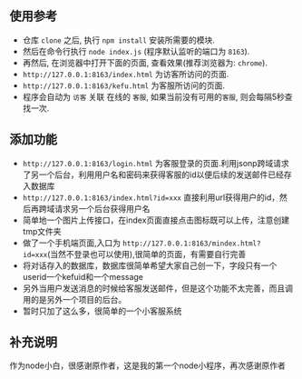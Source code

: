 ## 使用参考
* 仓库 `clone` 之后, 执行 `npm install` 安装所需要的模块.
* 然后在命令行执行 `node index.js` (程序默认监听的端口为 `8163`).
* 再然后, 在浏览器中打开下面的页面, 查看效果(推荐浏览器为: `chrome`).
* `http://127.0.0.1:8163/index.html` 为访客所访问的页面.
* `http://127.0.0.1:8163/kefu.html` 为客服所访问的页面.
* 程序会自动为 `访客` 关联 在线的 `客服`, 如果当前没有可用的`客服`, 则会每隔5秒查找一次.

## 添加功能
* `http://127.0.0.1:8163/login.html` 为客服登录的页面.利用jsonp跨域请求了另一个后台，利用用户名和密码来获得客服的id以便后续的发送邮件已经存入数据库
* `http://127.0.0.1:8163/index.html?id=xxx` 直接利用url获得用户的id，然后再跨域请求另一个后台获得用户名
* 简单地一个图片上传接口，在index页面直接点击图标既可以上传，注意创建tmp文件夹
* 做了一个手机端页面,入口为 `http://127.0.0.1:8163/mindex.html?id=xxx`(当然不登录也可以使用),很简单的页面，有需要自行完善
* 将对话存入的数据库，数据库很简单希望大家自己创一下，字段只有一个userid一个kefuid和一个message
* 另外当用户发送消息的时候给客服发送邮件，但是这个功能不太完善，而且调用的是另外一个项目的后台。
* 暂时只加了这么多，很简单的一个小客服系统


## 补充说明

作为node小白，很感谢原作者，这是我的第一个node小程序，再次感谢原作者
